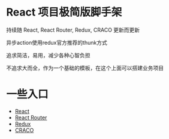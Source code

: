 # React 项目极简版脚手架
持续随 React, React Router, Redux, CRACO 更新而更新

异步action使用redux官方推荐的thunk方式

追求简洁，易用，减少各种心智负担

不追求大而全，作为一个基础的模板，在这个上面可以搭建业务项目

# 一些入口
- [React](https://react.dev/)
- [React Router](https://reactrouter.com/)
- [Redux](https://redux.js.org/)
- [CRACO](https://craco.js.org/)
